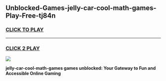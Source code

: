 
## Unblocked-Games-jelly-car-cool-math-games-Play-Free-tj84n
<h3>
<a href="https://premium76.site?title=jelly-car-cool-math-games&ref=10A">CLICK TO PLAY</a></h3>
<hr>

<h3>
<a href="https://premium76.site?title=jelly-car-cool-math-games&ref=10A">CLICK 2 PLAY</a>
  
</h3>

<a href="https://premium76.site?title=jelly-car-cool-math-games&ref=10A"><img src="https://clearcache.store/games.png"></a>


**jelly-car-cool-math-games games unblocked: Your Gateway to Fun and Accessible Online Gaming**
